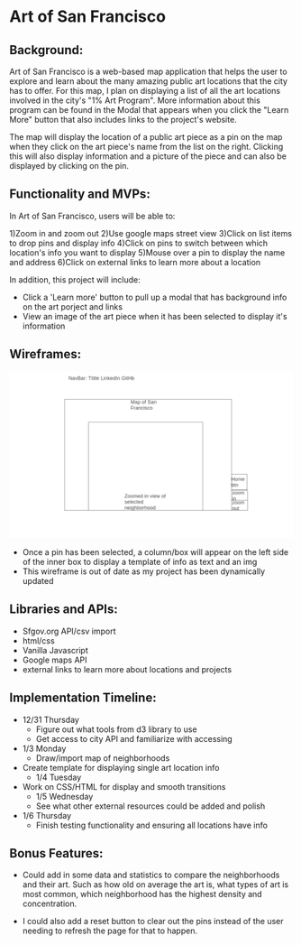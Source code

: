 # Art of San Francisco

## Background:

Art of San Francisco is a web-based map application that helps the user to explore and learn about the many amazing public art locations that the city has to offer. For this map, I plan on displaying a list of all the art locations involved in the city's "1% Art Program". More information about this program can be found in the Modal that appears when you click the "Learn More" button that also includes links to the project's website. 

The map will display the location of a public art piece as a pin on the map when they click on the art piece's name from the list on the right. Clicking this will also display information and a picture of the piece and can also be displayed by clicking on the pin.




## Functionality and MVPs:


In Art of San Francisco, users will be able to:

1)Zoom in and zoom out 
2)Use google maps street view
3)Click on list items to drop pins and display info
4)Click on pins to switch between which location's info you want to display
5)Mouse over a pin to display the name and address
6)Click on external links to learn more about a location

In addition, this project will include:

* Click a 'Learn more' button to pull up a modal that has background info on the art porject and links
* View an image of the art piece when it has been selected to display it's information


## Wireframes:
![wireframe](wireframe.png)
* Once a pin has been selected, a column/box will appear on the left side of the inner box to display a template of info as text and an img
* This wireframe is out of date as my project has been dynamically updated


## Libraries and APIs:

* Sfgov.org API/csv import
* html/css
*  Vanilla Javascript
* Google maps API
* external links to learn more about locations and projects


## Implementation Timeline:

* 12/31 Thursday
  * Figure out what tools from d3 library to use 
  * Get access to city API and familiarize with accessing 
* 1/3 Monday
  * Draw/import map of neighborhoods
* Create template for displaying single art location info
  * 1/4 Tuesday
* Work on CSS/HTML for display and smooth transitions
  * 1/5 Wednesday
  * See what other external resources could be added and polish
* 1/6 Thursday
  * Finish testing functionality and ensuring all locations have info



## Bonus Features:

* Could add in some data and statistics to compare the neighborhoods and their art. Such as how old on average the art is, what types of art is most common, which neighborhood has the highest density and concentration.

* I could also add a reset button to clear out the pins instead of the user needing to refresh the page for that to happen.
